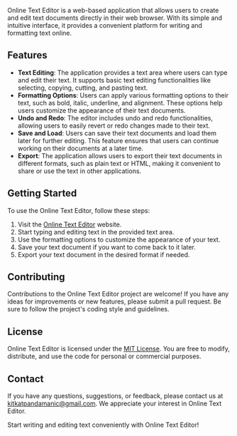 Online Text Editor is a web-based application that allows users to create and edit text documents directly in their web browser. With its simple and intuitive interface, it provides a convenient platform for writing and formatting text online.

## Features

- **Text Editing**: The application provides a text area where users can type and edit their text. It supports basic text editing functionalities like selecting, copying, cutting, and pasting text.
- **Formatting Options**: Users can apply various formatting options to their text, such as bold, italic, underline, and alignment. These options help users customize the appearance of their text documents.
- **Undo and Redo**: The editor includes undo and redo functionalities, allowing users to easily revert or redo changes made to their text.
- **Save and Load**: Users can save their text documents and load them later for further editing. This feature ensures that users can continue working on their documents at a later time.
- **Export**: The application allows users to export their text documents in different formats, such as plain text or HTML, making it convenient to share or use the text in other applications.

## Getting Started

To use the Online Text Editor, follow these steps:

1. Visit the [Online Text Editor](https://pandakitkat.github.io/Online-text-editor/) website.
2. Start typing and editing text in the provided text area.
3. Use the formatting options to customize the appearance of your text.
4. Save your text document if you want to come back to it later.
5. Export your text document in the desired format if needed.

## Contributing

Contributions to the Online Text Editor project are welcome! If you have any ideas for improvements or new features, please submit a pull request. Be sure to follow the project's coding style and guidelines.

## License

Online Text Editor is licensed under the [MIT License](https://opensource.org/licenses/MIT). You are free to modify, distribute, and use the code for personal or commercial purposes.

## Contact

If you have any questions, suggestions, or feedback, please contact us at kitkatpandamanic@gmail.com. We appreciate your interest in Online Text Editor.

Start writing and editing text conveniently with Online Text Editor!
